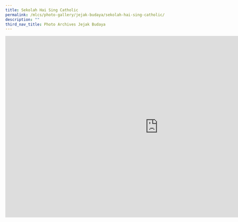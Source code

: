 ```yaml
---
title: Sekolah Hai Sing Catholic
permalink: /mlcs/photo-gallery/jejak-budaya/sekolah-hai-sing-catholic/
description: ""
third_nav_title: Photo Archives Jejak Budaya
---
```

<iframe allowfullscreen="true" height="569" width="960" frameborder="0" src="https://docs.google.com/presentation/d/e/2PACX-1vRQ1EDwLr3Ou2XbCRrkEO4h_E9PZasWkyMKMT2NPJEFeNJOEjJxh0JmDKIjaLYPPmnDmaX6jFSKIb3F/embed?start=true&amp;loop=true&amp;delayms=5000"></iframe>